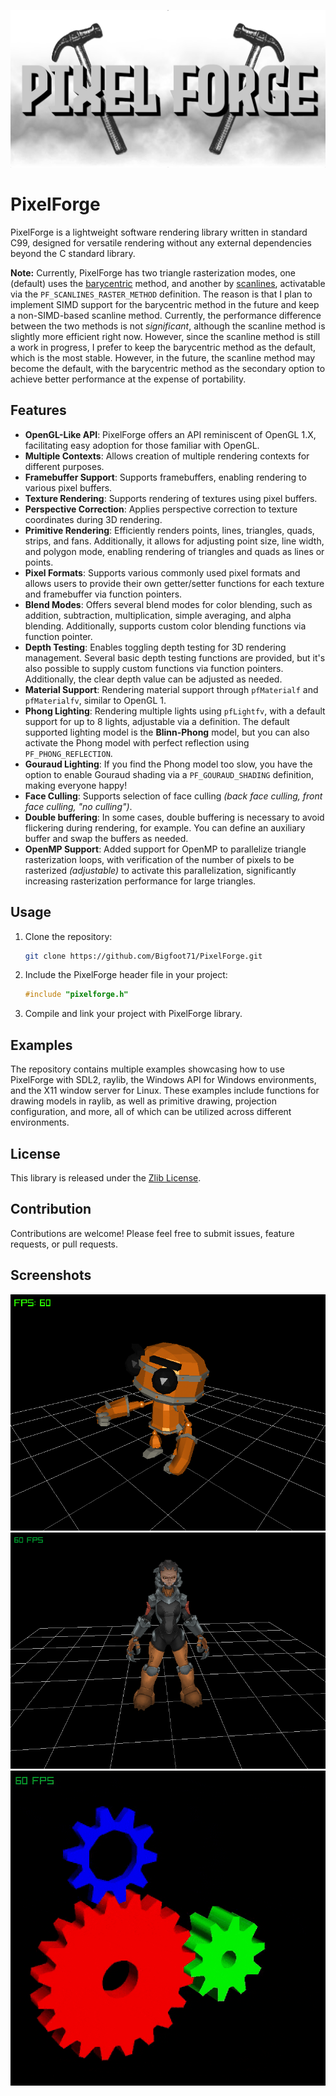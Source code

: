![PixelForge](examples/resources/images/PixelForge.png)

# PixelForge

PixelForge is a lightweight software rendering library written in standard C99, designed for versatile rendering without any external dependencies beyond the C standard library.

**Note:** Currently, PixelForge has two triangle rasterization modes, one (default) uses the [barycentric](https://en.wikipedia.org/wiki/Barycentric_coordinate_system) method, and another by [scanlines](https://en.wikipedia.org/wiki/Scanline_rendering), activatable via the `PF_SCANLINES_RASTER_METHOD` definition. The reason is that I plan to implement SIMD support for the barycentric method in the future and keep a non-SIMD-based scanline method. Currently, the performance difference between the two methods is not _significant_, although the scanline method is slightly more efficient right now. However, since the scanline method is still a work in progress, I prefer to keep the barycentric method as the default, which is the most stable. However, in the future, the scanline method may become the default, with the barycentric method as the secondary option to achieve better performance at the expense of portability.

## Features

- **OpenGL-Like API**: PixelForge offers an API reminiscent of OpenGL 1.X, facilitating easy adoption for those familiar with OpenGL.
- **Multiple Contexts**: Allows creation of multiple rendering contexts for different purposes.
- **Framebuffer Support**: Supports framebuffers, enabling rendering to various pixel buffers.
- **Texture Rendering**: Supports rendering of textures using pixel buffers.
- **Perspective Correction**: Applies perspective correction to texture coordinates during 3D rendering.
- **Primitive Rendering**: Efficiently renders points, lines, triangles, quads, strips, and fans. Additionally, it allows for adjusting point size, line width, and polygon mode, enabling rendering of triangles and quads as lines or points.
- **Pixel Formats**: Supports various commonly used pixel formats and allows users to provide their own getter/setter functions for each texture and framebuffer via function pointers.
- **Blend Modes**: Offers several blend modes for color blending, such as addition, subtraction, multiplication, simple averaging, and alpha blending. Additionally, supports custom color blending functions via function pointer.
- **Depth Testing**: Enables toggling depth testing for 3D rendering management. Several basic depth testing functions are provided, but it's also possible to supply custom functions via function pointers. Additionally, the clear depth value can be adjusted as needed.
- **Material Support**: Rendering material support through `pfMaterialf` and `pfMaterialfv`, similar to OpenGL 1.
- **Phong Lighting**: Rendering multiple lights using `pfLightfv`, with a default support for up to 8 lights, adjustable via a definition. The default supported lighting model is the **Blinn-Phong** model, but you can also activate the Phong model with perfect reflection using `PF_PHONG_REFLECTION`.
- **Gouraud Lighting**: If you find the Phong model too slow, you have the option to enable Gouraud shading via a `PF_GOURAUD_SHADING` definition, making everyone happy!
- **Face Culling**: Supports selection of face culling _(back face culling, front face culling, "no culling")_.
- **Double buffering**: In some cases, double buffering is necessary to avoid flickering during rendering, for example. You can define an auxiliary buffer and swap the buffers as needed.
- **OpenMP Support**: Added support for OpenMP to parallelize triangle rasterization loops, with verification of the number of pixels to be rasterized _(adjustable)_ to activate this parallelization, significantly increasing rasterization performance for large triangles.

## Usage

1. Clone the repository:

   ```bash
   git clone https://github.com/Bigfoot71/PixelForge.git
   ```

2. Include the PixelForge header file in your project:

   ```c
   #include "pixelforge.h"
   ```

3. Compile and link your project with PixelForge library.

## Examples

The repository contains multiple examples showcasing how to use PixelForge with SDL2, raylib, the Windows API for Windows environments, and the X11 window server for Linux. These examples include functions for drawing models in raylib, as well as primitive drawing, projection configuration, and more, all of which can be utilized across different environments.

## License

This library is released under the [Zlib License](LICENSE).

## Contribution

Contributions are welcome! Please feel free to submit issues, feature requests, or pull requests.

## Screenshots
![PixelForge](examples/screenshots/ModelAnimation.png)
![PixelForge](examples/screenshots/ModelTextured.png)
![PixelForge](examples/screenshots/Gears.gif)
